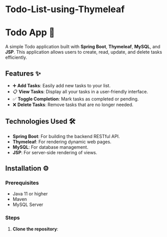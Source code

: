 # Todo-List-using-Thymeleaf
# Todo App 📝

A simple Todo application built with **Spring Boot**, **Thymeleaf**, **MySQL**, and **JSP**. This application allows users to create, read, update, and delete tasks efficiently.

## Features ✨

- ➕ **Add Tasks**: Easily add new tasks to your list.
- 📋 **View Tasks**: Display all your tasks in a user-friendly interface.
- ✅ **Toggle Completion**: Mark tasks as completed or pending.
- ❌ **Delete Tasks**: Remove tasks that are no longer needed.

## Technologies Used 🛠️

- **Spring Boot**: For building the backend RESTful API.
- **Thymeleaf**: For rendering dynamic web pages.
- **MySQL**: For database management.
- **JSP**: For server-side rendering of views.

## Installation ⚙️

### Prerequisites

- Java 11 or higher
- Maven
- MySQL Server

### Steps

1. **Clone the repository**:
   ```bash
